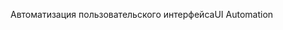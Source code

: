 <span data-ttu-id="8278b-101">Автоматизация пользовательского интерфейса</span><span class="sxs-lookup"><span data-stu-id="8278b-101">UI Automation</span></span>